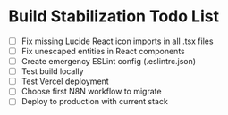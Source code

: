 # Build Stabilization Todo List

- [ ] Fix missing Lucide React icon imports in all .tsx files
- [ ] Fix unescaped entities in React components
- [ ] Create emergency ESLint config (.eslintrc.json)
- [ ] Test build locally
- [ ] Test Vercel deployment
- [ ] Choose first N8N workflow to migrate
- [ ] Deploy to production with current stack

